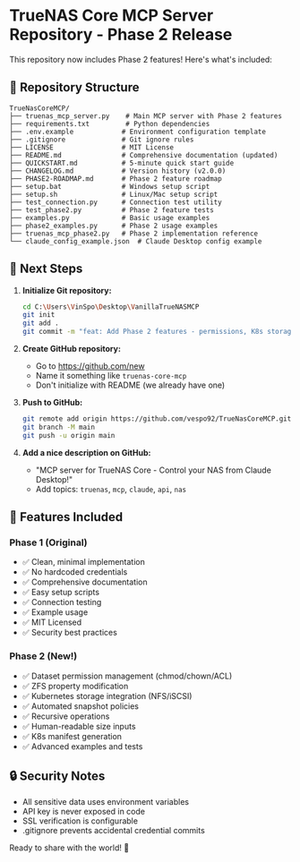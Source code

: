# TrueNAS Core MCP Server Repository - Phase 2 Release

This repository now includes Phase 2 features! Here's what's included:

## 📁 Repository Structure

```
TrueNasCoreMCP/
├── truenas_mcp_server.py    # Main MCP server with Phase 2 features
├── requirements.txt         # Python dependencies
├── .env.example            # Environment configuration template
├── .gitignore              # Git ignore rules
├── LICENSE                 # MIT License
├── README.md               # Comprehensive documentation (updated)
├── QUICKSTART.md           # 5-minute quick start guide
├── CHANGELOG.md            # Version history (v2.0.0)
├── PHASE2-ROADMAP.md       # Phase 2 feature roadmap
├── setup.bat               # Windows setup script
├── setup.sh                # Linux/Mac setup script
├── test_connection.py      # Connection test utility
├── test_phase2.py          # Phase 2 feature tests
├── examples.py             # Basic usage examples
├── phase2_examples.py      # Phase 2 usage examples
├── truenas_mcp_phase2.py   # Phase 2 implementation reference
└── claude_config_example.json  # Claude Desktop config example
```

## 🚀 Next Steps

1. **Initialize Git repository:**
   ```bash
   cd C:\Users\VinSpo\Desktop\VanillaTrueNASMCP
   git init
   git add .
   git commit -m "feat: Add Phase 2 features - permissions, K8s storage, automation"
   ```

2. **Create GitHub repository:**
   - Go to https://github.com/new
   - Name it something like `truenas-core-mcp`
   - Don't initialize with README (we already have one)

3. **Push to GitHub:**
   ```bash
   git remote add origin https://github.com/vespo92/TrueNasCoreMCP.git
   git branch -M main
   git push -u origin main
   ```

4. **Add a nice description on GitHub:**
   - "MCP server for TrueNAS Core - Control your NAS from Claude Desktop!"
   - Add topics: `truenas`, `mcp`, `claude`, `api`, `nas`

## 📝 Features Included

### Phase 1 (Original)
- ✅ Clean, minimal implementation
- ✅ No hardcoded credentials
- ✅ Comprehensive documentation
- ✅ Easy setup scripts
- ✅ Connection testing
- ✅ Example usage
- ✅ MIT Licensed
- ✅ Security best practices

### Phase 2 (New!)
- ✅ Dataset permission management (chmod/chown/ACL)
- ✅ ZFS property modification
- ✅ Kubernetes storage integration (NFS/iSCSI)
- ✅ Automated snapshot policies
- ✅ Recursive operations
- ✅ Human-readable size inputs
- ✅ K8s manifest generation
- ✅ Advanced examples and tests

## 🔒 Security Notes

- All sensitive data uses environment variables
- API key is never exposed in code
- SSL verification is configurable
- .gitignore prevents accidental credential commits

Ready to share with the world! 🎉
